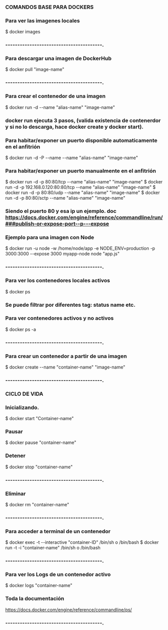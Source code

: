 

### COMANDOS BASE PARA DOCKERS

### Para ver las imagenes locales
$ docker images
### ----------------------------------------.

### Para descargar una imagen de DockerHub
$ docker pull "image-name"
### ----------------------------------------.

### Para crear el contenedor de una imagen
$ docker run -d --name "alias-name" "image-name"
### docker run ejecuta 3 pasos, (valida existencia de contenerdor y si no lo descarga, hace docker create y docker start).
### Para habitar/exponer un puerto disponible automaticamente en el anfitrión 
$ docker run -d -P --name --name "alias-name" "image-name"
### Para habitar/exponer un puerto manualmente en el anfitrión
$ docker run -d -p 80:80/tcp --name "alias-name" "image-name"
$ docker run -d -p 192.168.0.120:80:80/tcp --name "alias-name" "image-name"
$ docker run -d -p 80:80/udp --name "alias-name" "image-name"
$ docker run -d -p 80:80/sctp --name "alias-name" "image-name"
### Siendo el puerto 80 y esa ip un ejemplo. doc https://docs.docker.com/engine/reference/commandline/run/###publish-or-expose-port--p---expose
### Ejemplo para una imagen con Node
$ docker run -u node -w /home/node/app -e NODE_ENV=production -p 3000:3000 --expose 3000 myapp-node node "app.js"
### ----------------------------------------.

### Para ver los contenedores locales activos
$ docker ps
### Se puede filtrar por diferentes tag: status name etc.
### Para ver contenedores activos y no activos
$ docker ps -a
### ----------------------------------------.

### Para crear un contenedor a partir de una imagen 
$ docker create --name "container-name" "image-name"
### ----------------------------------------.

### CICLO DE VIDA
### Inicializando.
$ docker start "Container-name"
### Pausar
$ docker pause "container-name"
### Detener
$ docker stop "container-name"
### ----------------------------------------.

### Eliminar
$ docker rm "container-name"
### ----------------------------------------.


### Para acceder a terminal de un contenedor
$ docker exec -t --interactive "container-ID" /bin/sh o /bin/bash
$ docker run -t -i "container-name" /bin/sh o /bin/bash
### ----------------------------------------.

### Para ver los Logs de un contenedor activo 
$ docker logs "container-name"

### Toda la documentación
https://docs.docker.com/engine/reference/commandline/ps/
### ----------------------------------------.


